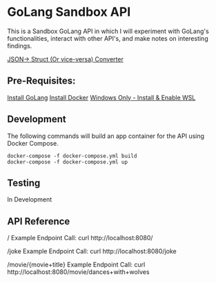 # GoLang Sandbox API

This is a Sandbox GoLang API in which I will experiment with GoLang's functionalities, interact with other API's, and make notes on interesting findings.

[JSON-> Struct (Or vice-versa) Converter](https://transform.tools/json-to-go)

## Pre-Requisites:

[Install GoLang](https://go.dev/doc/install)
[Install Docker](https://www.docker.com/get-started/)
[Windows Only - Install & Enable WSL](https://docs.microsoft.com/en-us/windows/wsl/install)

## Development
The following commands will build an app container for the API using Docker Compose.
```
docker-compose -f docker-compose.yml build
docker-compose -f docker-compose.yml up
```

## Testing
In Development

## API Reference
/
Example Endpoint Call:
    curl http://localhost:8080/

/joke
Example Endpoint Call:
    curl http://localhost:8080/joke

/movie/{movie+title}
Example Endpoint Call:
    curl http://localhost:8080/movie/dances+with+wolves
